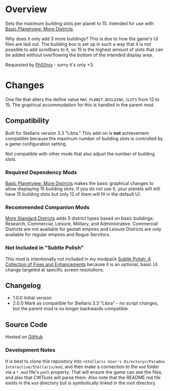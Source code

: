 # Overview

Sets the maximum building slots per planet to 15.  Intended for use with [Basic Planetview: More Districts](https://steamcommunity.com/sharedfiles/filedetails/?id=2654043078).

Why does it only add 3 more buildings?  This is due to how the game's UI files are laid out.  The building box is set up in such a way that it is not possible to add scrollbars to it, so 15 is the highest amount of slots that can be added without overflowing the bottom of the intended display area.

Requested by [Ph00nix](https://steamcommunity.com/profiles/76561198804285928) - sorry it's only +3.

# Changes

One file that alters the define value `MAX_PLANET_BUILDING_SLOTS` from 12 to 15.  The graphical accommodation for this is handled in the parent mod.

## Compatibility

Built for Stellaris version 3.3 "Libra."  This add-on is **not** achievement compatible because the maximum number of building slots is controlled by a game configuration setting.

Not compatible with other mods that also adjust the number of building slots.

### Required Dependency Mods

[Basic Planetview: More Districts](https://steamcommunity.com/sharedfiles/filedetails/?id=2654043078) makes the basic graphical changes to allow displaying 15 building slots.  If you do not use it, your planets will still have 15 building slots but only 12 of them will fit in the default UI.

### Recommended Companion Mods

[More Standard Districts](https://steamcommunity.com/sharedfiles/filedetails/?id=2650611194) adds 5 district types based on basic buildings: Research, Commercial, Leisure, Military, and Administrative.  Commercial Districts are not available for gestalt empires and Leisure Districts are only available for regular empires and Rogue Servitors.

### Not Included in "Subtle Polish"

This mod is intentionally not included in my modpack [Subtle Polish: A Collection of Fixes and Enhancements](https://steamcommunity.com/sharedfiles/filedetails/?id=2522974089) because it is an optional, basic UI change targeted at specific screen resolutions.

## Changelog

* 1.0.0 Initial version
* 2.0.0 Mark as compatible for Stellaris 3.3 "Libra" - no script changes, but the parent mod is no longer backwards compatible

## Source Code

Hosted on [GitHub](https://github.com/corsairmarks/basic-more-districts-planetview-15-building-slots)

### Development Notes

It is best to clone this repository into `<Stellaris User's Directory>/Paradox Interactive/Stellaris/mod`, and then make a connection to the `mod` folder via a `*.mod` file's `path` property.  That will ensure the game can see the files, and also that CWTools will parse them.  Also note that the README.md file exists in the `mod` directory but is symbolically linked in the root directory.